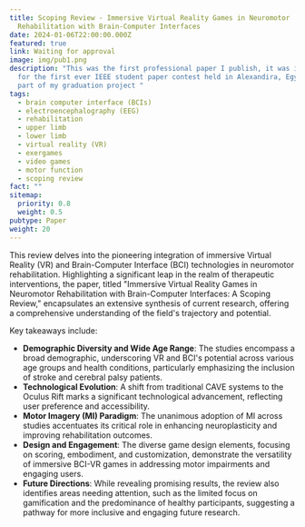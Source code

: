 ```yaml
---
title: Scoping Review - Immersive Virtual Reality Games in Neuromotor
  Rehabilitation with Brain-Computer Interfaces
date: 2024-01-06T22:00:00.000Z
featured: true
link: Waiting for approval
image: img/pub1.png
description: "This was the first professional paper I publish, it was intended
  for the first ever IEEE student paper contest held in Alexandira, Egypt and is
  part of my graduation project "
tags:
  - brain computer interface (BCIs)
  - electroencephalography (EEG)
  - rehabilitation
  - upper limb
  - lower limb
  - virtual reality (VR)
  - exergames
  - video games
  - motor function
  - scoping review
fact: ""
sitemap:
  priority: 0.8
  weight: 0.5
pubtype: Paper
weight: 20
---
```



This review delves into the pioneering integration of immersive Virtual Reality (VR) and Brain-Computer Interface (BCI) technologies in neuromotor rehabilitation. Highlighting a significant leap in the realm of therapeutic interventions, the paper, titled "Immersive Virtual Reality Games in Neuromotor Rehabilitation with Brain-Computer Interfaces: A Scoping Review," encapsulates an extensive synthesis of current research, offering a comprehensive understanding of the field's trajectory and potential.

Key takeaways include:

* **Demographic Diversity and Wide Age Range**: The studies encompass a broad demographic, underscoring VR and BCI's potential across various age groups and health conditions, particularly emphasizing the inclusion of stroke and cerebral palsy patients.
* **Technological Evolution**: A shift from traditional CAVE systems to the Oculus Rift marks a significant technological advancement, reflecting user preference and accessibility.
* **Motor Imagery (MI) Paradigm**: The unanimous adoption of MI across studies accentuates its critical role in enhancing neuroplasticity and improving rehabilitation outcomes.
* **Design and Engagement**: The diverse game design elements, focusing on scoring, embodiment, and customization, demonstrate the versatility of immersive BCI-VR games in addressing motor impairments and engaging users.
* **Future Directions**: While revealing promising results, the review also identifies areas needing attention, such as the limited focus on gamification and the predominance of healthy participants, suggesting a pathway for more inclusive and engaging future research.
